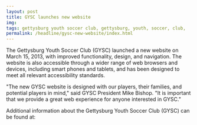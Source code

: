 ```yaml
---
layout: post
title: GYSC launches new website
img: 
tags: gettysburg youth soccer club, gettysburg, youth, soccer, club,
permalink: /headline/gysc-new-website/index.html
---
```


The Gettysburg Youth Soccer Club (GYSC) launched a new website on March 15, 2013, with improved functionality, design, and navigation. The website is also accessible through a wider range of web browsers and devices, including smart phones and tablets, and has been designed to meet all relevant accessibility standards.

"The new GYSC website is designed with our players, their families, and potential players in mind," said GYSC President Mike Bishop. "It is important that we provide a great web experience for anyone interested in GYSC."

Additional information about the Gettysburg Youth Soccer Club (GYSC) can be found at: <a href="http://www.gettysburgyouthsoccer.org"><a/>
